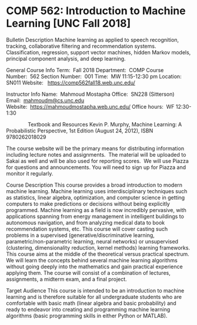 # COMP 562: Introduction to Machine Learning [UNC Fall 2018]

Bulletin Description
Machine learning as applied to speech recognition, tracking, collaborative filtering and recommendation systems. Classification, regression, support vector machines, hidden Markov models, principal component analysis, and deep learning.

General Course Info
Term:  Fall 2018
Department:  COMP
Course Number:  562
Section Number:  001
Time:  MW 11:15-12:30 pm
Location:  SN011
Website:   https://comp562fall18.web.unc.edu/

Instructor Info
Name:  Mahmoud Mostapha
Office:  SN228 (Sitterson)
Email:  mahmoudm@cs.unc.edu
Website:  https://mahmoudmostapha.web.unc.edu/
Office hours:  WF 12:30-1:30

              
Textbook and Resources
Kevin P. Murphy, Machine Learning: A Probabilistic Perspective, 1st Edition (August 24, 2012), ISBN 9780262018029

The course website will be the primary means for distributing information including lecture notes and assignments.  The material will be uploaded to Sakai as well and will be also used for reporting scores.  We will use Piazza for questions and announcements. You will need to sign up for Piazza and monitor it regularly.

Course Description
This course provides a broad introduction to modern machine learning. Machine learning uses interdisciplinary techniques such as statistics, linear algebra, optimization, and computer science in getting computers to make predictions or decisions without being explicitly programmed. Machine learning as a field is now incredibly pervasive, with applications spanning from energy management in intelligent buildings to autonomous navigation, and from analyzing medical data to book recommendation systems, etc. This course will cover casting such problems in a supervised (generative/discriminative learning, parametric/non-parametric learning, neural networks) or unsupervised (clustering, dimensionality reduction, kernel methods) learning frameworks. This course aims at the middle of the theoretical versus practical spectrum. We will learn the concepts behind several machine learning algorithms without going deeply into the mathematics and gain practical experience applying them. The course will consist of a combination of lectures, assignments, a midterm exam, and a final project.

Target Audience
This course is intended to be an introduction to machine learning and is therefore suitable for all undergraduate students who are comfortable with basic math (linear algebra and basic probability) and ready to endeavor into creating and programming machine learning algorithms (basic programming skills in either Python or MATLAB).


